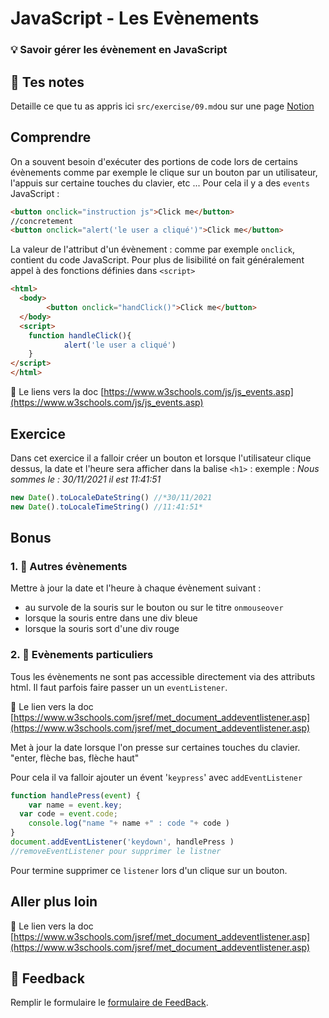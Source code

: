 # JavaScript - Les Evènements
### 💡 Savoir gérer les évènement en JavaScript

## 📝 Tes notes

Detaille ce que tu as appris ici `src/exercise/09.md`ou sur une page [Notion](https://go.mikecodeur.com/course-notes-template)

## Comprendre

On a souvent besoin d'exécuter des portions de code lors de certains évènements comme par exemple le clique sur un bouton par un utilisateur, l'appuis sur certaine touches du clavier, etc ... Pour cela il y a des `events` JavaScript :

```html
<button onclick="instruction js">Click me</button>
//concretement
<button onclick="alert('le user a cliqué')">Click me</button>

```

La valeur de l'attribut d'un évènement : comme par exemple `onclick`, contient du code JavaScript. Pour plus de lisibilité on fait généralement appel à des fonctions définies dans `<script>`

```html
<html>
  <body>
		<button onclick="handClick()">Click me</button>
  </body>
  <script>
    function handleClick(){
			alert('le user a cliqué')
    }
</script>
</html>
```

📑 Le liens vers la doc [https://www.w3schools.com/js/js_events.asp](https://www.w3schools.com/js/js_events.asp)

## Exercice

Dans cet exercice il a falloir créer un bouton et lorsque l'utilisateur clique dessus, la date et l'heure sera afficher dans la balise `<h1>` : exemple : *Nous sommes le : 30/11/2021 il est 11:41:51*

```jsx
new Date().toLocaleDateString() //*30/11/2021
new Date().toLocaleTimeString() //11:41:51*

```

## Bonus

### 1. 🚀 Autres évènements

Mettre à jour la date et l'heure à chaque évènement suivant :

- au survole de la souris sur le bouton ou sur le titre `onmouseover`
- lorsque la souris entre dans une div bleue
- lorsque la souris sort d'une div rouge

### 2. 🚀 Evènements particuliers

Tous les évènements ne sont pas accessible directement via des attributs html. Il faut parfois faire passer un un `eventListener`. 

📑 Le lien vers la doc [https://www.w3schools.com/jsref/met_document_addeventlistener.asp](https://www.w3schools.com/jsref/met_document_addeventlistener.asp)

Met à jour la date lorsque l'on presse sur certaines touches du clavier. "enter, flèche bas, flèche haut"

Pour cela il va falloir ajouter un évent '`keypress`' avec `addEventListener`

```jsx
function handlePress(event) {
	var name = event.key;
  var code = event.code;
	console.log("name "+ name +" : code "+ code )
}
document.addEventListener('keydown', handlePress )
//removeEventListener pour supprimer le listner
```

Pour termine supprimer ce `listener` lors d'un clique sur un bouton.

## Aller plus loin

📑 Le lien vers la doc  [https://www.w3schools.com/jsref/met_document_addeventlistener.asp](https://www.w3schools.com/jsref/met_document_addeventlistener.asp)

## 🐜 Feedback

Remplir le formulaire le [formulaire de FeedBack](https://go.mikecodeur.com/cours-react-avis).